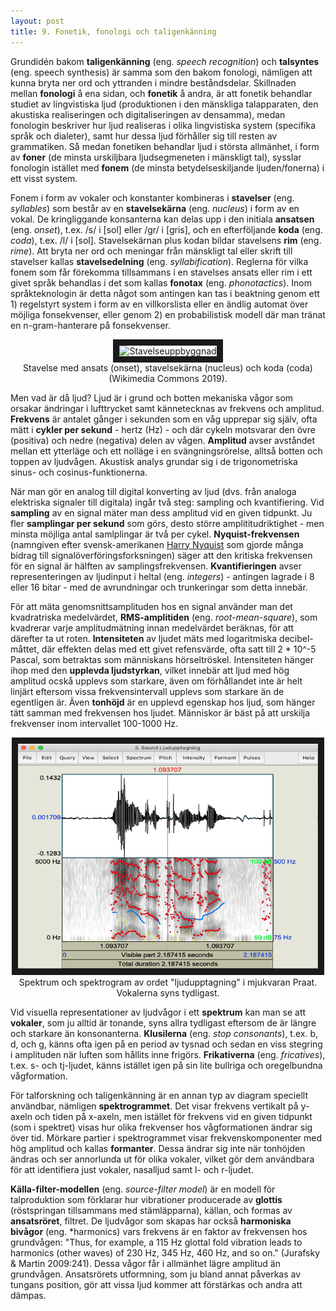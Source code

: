 ```yaml
---
layout: post
title: 9. Fonetik, fonologi och taligenkänning    
---
```


Grundidén bakom **taligenkänning** (eng. *speech recognition*) och **talsyntes** (eng. speech synthesis) är samma som den bakom fonologi, nämligen att kunna bryta ner ord och yttranden i mindre beståndsdelar. Skillnaden mellan **fonologi** å ena sidan, och **fonetik** å andra, är att fonetik behandlar studiet av lingvistiska ljud (produktionen i den mänskliga talapparaten, den akustiska realiseringen och digitaliseringen av densamma), medan fonologin beskriver hur ljud realiseras i olika lingvistiska system (specifika språk och dialeter), samt hur dessa ljud förhåller sig till resten av grammatiken. Så medan fonetiken behandlar ljud i största allmänhet, i form av **foner** (de minsta urskiljbara ljudsegmeneten i mänskligt tal), sysslar fonologin istället med **fonem** (de minsta betydelseskiljande ljuden/fonerna) i ett visst system.

Fonem i form av vokaler och konstanter kombineras i **stavelser** (eng. *syllables*) som består av en **stavelsekärna** (eng. *nucleus*) i form av en vokal. De kringliggande konsanterna kan delas upp i den initiala **ansatsen** (eng. *onset*), t.ex. /s/ i [sol] eller /gr/ i [gris], och en efterföljande **koda** (eng. *coda*), t.ex. /l/ i [sol]. Stavelsekärnan plus kodan bildar stavelsens **rim** (eng. *rime*). Att bryta ner ord och meningar från mänskligt tal eller skrift till stavelser kallas **stavelsedelning** (eng. *syllabification*). Reglerna för vilka fonem som får förekomma tillsammans i en stavelses ansats eller rim i ett givet språk behandlas i det som kallas **fonotax** (eng. *phonotactics*). Inom språkteknologin är detta något som antingen kan tas i beaktning genom ett 1) regelstyrt system i form av en villkorslista eller en ändlig automat över möjliga fonsekvenser, eller genom 2) en probabilistisk modell där man tränat en n-gram-hanterare på fonsekvenser.

<p align="center">
<img src="/images/stavelse.png" alt="Stavelseuppbyggnad" width="480" height="360" border="10" /> <br>
Stavelse med ansats (onset), stavelsekärna (nucleus) och koda (coda) (Wikimedia Commons 2019).</p>

Men vad är då ljud? Ljud är i grund och botten mekaniska vågor som orsakar ändringar i lufttrycket samt kännetecknas av frekvens och amplitud. **Frekvens** är antalet gånger i sekunden som en våg upprepar sig själv, ofta mätt i **cykler per sekund** - hertz (Hz) - och där cykeln motsvarar den övre (positiva) och nedre (negativa) delen av vågen. **Amplitud** avser avståndet mellan ett ytterläge och ett nolläge i en svängningsrörelse, alltså botten och toppen av ljudvågen. Akustisk analys grundar sig i de trigonometriska sinus- och cosinus-funktionerna.

När man gör en analog till digital konverting av ljud (dvs. från analoga elektriska signaler till digitala) ingår två steg: sampling och kvantifiering. Vid **sampling** av en signal mäter man dess amplitud vid en given tidpunkt. Ju fler **samplingar per sekund** som görs, desto större amplititudriktighet - men minsta möjliga antal samlplingar är två per cykel. **Nyquist-frekvensen** (namngiven efter svensk-amerikanen [Harry Nyquist](https://sv.wikipedia.org/wiki/Harry_Nyquist) som gjorde många bidrag till signalöverföringsforksningen) säger att den kritiska frekvensen för en signal är hälften av samplingsfrekvensen. **Kvantifieringen** avser representeringen av ljudinput i heltal (eng. *integers*) - antingen lagrade i 8 eller 16 bitar - med de avrundningar och trunkeringar som detta innebär. 

För att mäta genomsnittsamplituden hos en signal använder man det kvadratriska medelvärdet, **RMS-amplitiden** (eng. *root-mean-square*), som kvadrerar varje amplitudmätning innan medelvärdet beräknas, för att därefter ta ut roten. **Intensiteten** av ljudet mäts med logaritmiska decibel-måttet, där effekten delas med ett givet refensvärde, ofta satt till 2 * 10^-5 Pascal, som betraktas som människans hörseltröskel. Intensiteten hänger ihop med den **upplevda ljudstyrkan**, vilket innebär att ljud med hög amplitud ocskå upplevs som starkare, även om förhållandet inte är helt linjärt eftersom vissa frekvensintervall upplevs som starkare än de egentligen är. Även **tonhöjd** är en upplevd egenskap hos ljud, som hänger tätt samman med frekvensen hos ljudet. Människor är bäst på att urskilja frekvenser inom intervallet 100-1000 Hz. 

<p align="center">
<img src="/images/ljudupptagning.png" alt="Ljudupptagning" width="480" height="360" border="10" /> <br>
Spektrum och spektrogram av ordet "ljudupptagning" i mjukvaran Praat. Vokalerna syns tydligast.</p>

Vid visuella representationer av ljudvågor i ett **spektrum** kan man se att **vokaler**, som ju alltid är tonande, syns allra tydligast eftersom de är längre och starkare än konsonanterna. **Klusilerna** (eng. *stop consonants*), t.ex. b, d, och g, känns ofta igen på en period av tysnad och sedan en viss stegring i amplituden när luften som hållits inne frigörs. **Frikativerna** (eng. *fricatives*), t.ex. s- och tj-ljudet, känns istället igen på sin lite bullriga och oregelbundna vågformation. 

För talforskning och taligenkänning är en annan typ av diagram speciellt användbar, nämligen **spektrogrammet**. Det visar frekvens vertikalt på y-axeln och tiden på x-axeln, men istället för frekvens vid en given tidpunkt (som i spektret) visas hur olika frekvenser hos vågformationen ändrar sig över tid. Mörkare partier i spektrogrammet visar frekvenskomponenter med hög amplitud och kallas **formanter**. Dessa ändrar sig inte när tonhöjden ändras och ser annorlunda ut för olika vokaler, vilket gör dem användbara för att identifiera just vokaler, nasalljud samt l- och r-ljudet.      
           
**Källa-filter-modellen** (eng. *source-filter model*) är en modell för talproduktion som förklarar hur vibrationer producerade av **glottis** (röstspringan tillsammans med stämläpparna), källan, och formas av **ansatsröret**, filtret. De ljudvågor som skapas har också **harmoniska bivågor** (eng. *harmonics) vars frekvens är en faktor av frekvensen hos grundvågen: "Thus, for example, a 115 Hz glottal fold vibration leads to harmonics (other waves) of 230 Hz, 345 Hz, 460 Hz, and so on." (Jurafsky & Martin 2009:241). Dessa vågor får i allmänhet lägre amplitud än grundvågen. Ansatsrörets utformning, som ju bland annat påverkas av tungans position, gör att vissa ljud kommer att förstärkas och andra att dämpas.         